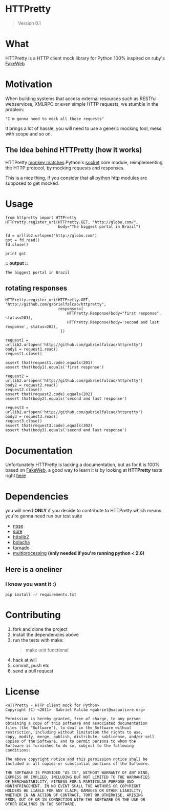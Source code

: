 # HTTPretty
> Version 0.1

# What

HTTPretty is a HTTP client mock library for Python 100% inspired on ruby's [FakeWeb](http://fakeweb.rubyforge.org/)

# Motivation

When building systems that access external resources such as RESTful
webservices, XMLRPC or even simple HTTP requests, we stumble in the
problem:

    "I'm gonna need to mock all those requests"

It brings a lot of hassle, you will need to use a generic mocking
tool, mess with scope and so on.

## The idea behind HTTPretty (how it works)

HTTPretty [monkey matches](http://en.wikipedia.org/wiki/Monkey_patch)
Python's [socket](http://docs.python.org/library/socket.html) core
module, reimplementing the HTTP protocol, by mocking requests and
responses.

This is a nice thing, if you consider that all python http modules
are supposed to get mocked.

# Usage

    from httpretty import HTTPretty
    HTTPretty.register_uri(HTTPretty.GET, "http://globo.com/",
                           body="The biggest portal in Brazil")

    fd = urllib2.urlopen('http://globo.com')
    got = fd.read()
    fd.close()

    print got

**:: output ::**

    The biggest portal in Brazil

## rotating responses

    HTTPretty.register_uri(HTTPretty.GET, "http://github.com/gabrielfalcao/httpretty",
                           responses=[
                               HTTPretty.Response(body="first response", status=201),
                               HTTPretty.Response(body='second and last response', status=202),
                            ])

    request1 = urllib2.urlopen('http://github.com/gabrielfalcao/httpretty')
    body1 = request1.read()
    request1.close()

    assert that(request1.code).equals(201)
    assert that(body1).equals('first response')

    request2 = urllib2.urlopen('http://github.com/gabrielfalcao/httpretty')
    body2 = request2.read()
    request2.close()
    assert that(request2.code).equals(202)
    assert that(body2).equals('second and last response')

    request3 = urllib2.urlopen('http://github.com/gabrielfalcao/httpretty')
    body3 = request3.read()
    request3.close()
    assert that(request3.code).equals(202)
    assert that(body3).equals('second and last response')


# Documentation

Unfortunately HTTPretty is lacking a documentation, but as for it is 100% based on [FakeWeb](http://fakeweb.rubyforge.org/), a good way to learn it is by looking at **HTTPretty** tests right [here](http://github.com/gabrielfalcao/HTTPretty/blob/master/tests/functional/test_urllib2.py)

# Dependencies

you will need **ONLY** if you decide to contribute to HTTPretty which means you're gonna need run our test suite

* [nose](http://code.google.com/p/python-nose/)
* [sure](http://github.com/gabrielfalcao/sure/)
* [httplib2](http://code.google.com/p/httplib2/)
* [bolacha](http://github.com/gabrielfalcao/bolacha/)
* [tornado](http://tornadoweb.org/)
* [multiprocessing](http://code.google.com/p/python-multiprocessing/) **(only needed if you're running python < 2.6)**

## Here is a oneliner

### I know you want it :)

    pip install -r requirements.txt

# Contributing

1. fork and clone the project
2. install the dependencies above
3. run the tests with make:
    > make unit functional
4. hack at will
5. commit, push etc
6. send a pull request

# License

    <HTTPretty - HTTP client mock for Python>
    Copyright (C) <2011>  Gabriel Falcão <gabriel@nacaolivre.org>

    Permission is hereby granted, free of charge, to any person
    obtaining a copy of this software and associated documentation
    files (the "Software"), to deal in the Software without
    restriction, including without limitation the rights to use,
    copy, modify, merge, publish, distribute, sublicense, and/or sell
    copies of the Software, and to permit persons to whom the
    Software is furnished to do so, subject to the following
    conditions:

    The above copyright notice and this permission notice shall be
    included in all copies or substantial portions of the Software.

    THE SOFTWARE IS PROVIDED "AS IS", WITHOUT WARRANTY OF ANY KIND,
    EXPRESS OR IMPLIED, INCLUDING BUT NOT LIMITED TO THE WARRANTIES
    OF MERCHANTABILITY, FITNESS FOR A PARTICULAR PURPOSE AND
    NONINFRINGEMENT. IN NO EVENT SHALL THE AUTHORS OR COPYRIGHT
    HOLDERS BE LIABLE FOR ANY CLAIM, DAMAGES OR OTHER LIABILITY,
    WHETHER IN AN ACTION OF CONTRACT, TORT OR OTHERWISE, ARISING
    FROM, OUT OF OR IN CONNECTION WITH THE SOFTWARE OR THE USE OR
    OTHER DEALINGS IN THE SOFTWARE.

